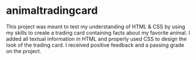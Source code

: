 # animaltradingcard
This project was meant to test my understanding of HTML & CSS by using my skills to create a trading card containing facts about my favorite animal.
I added all textual information in HTML and properly used CSS to design the look of the trading card.
I received positive feedback and a passing grade on the project.
